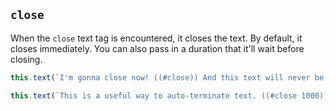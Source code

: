 ## `close`

When the `close` text tag is encountered, it closes the text. By default, it closes immediately. You can also pass in a duration that it'll wait before closing.

```js
this.text(`I'm gonna close now! ((#close)) And this text will never be displayed!`);

this.text(`This is a useful way to auto-terminate text. ((#close 1000))`)
```
